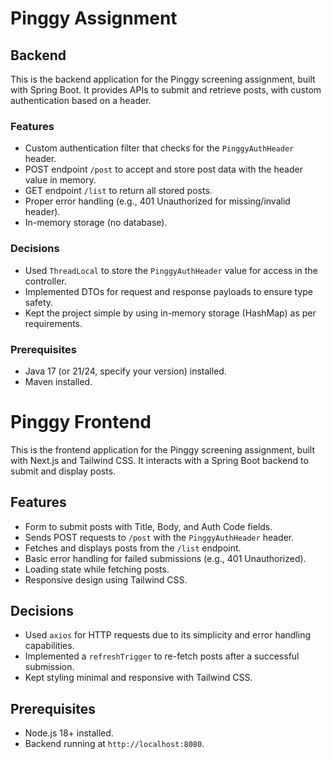 # Pinggy Assignment

## Backend

This is the backend application for the Pinggy screening assignment, built with Spring Boot. It provides APIs to submit and retrieve posts, with custom authentication based on a header.

### Features
- Custom authentication filter that checks for the `PinggyAuthHeader` header.
- POST endpoint `/post` to accept and store post data with the header value in memory.
- GET endpoint `/list` to return all stored posts.
- Proper error handling (e.g., 401 Unauthorized for missing/invalid header).
- In-memory storage (no database).

### Decisions
- Used `ThreadLocal` to store the `PinggyAuthHeader` value for access in the controller.
- Implemented DTOs for request and response payloads to ensure type safety.
- Kept the project simple by using in-memory storage (HashMap) as per requirements.

### Prerequisites
- Java 17 (or 21/24, specify your version) installed.
- Maven installed.


# Pinggy Frontend

This is the frontend application for the Pinggy screening assignment, built with Next.js and Tailwind CSS. It interacts with a Spring Boot backend to submit and display posts.

## Features
- Form to submit posts with Title, Body, and Auth Code fields.
- Sends POST requests to `/post` with the `PinggyAuthHeader` header.
- Fetches and displays posts from the `/list` endpoint.
- Basic error handling for failed submissions (e.g., 401 Unauthorized).
- Loading state while fetching posts.
- Responsive design using Tailwind CSS.

## Decisions
- Used `axios` for HTTP requests due to its simplicity and error handling capabilities.
- Implemented a `refreshTrigger` to re-fetch posts after a successful submission.
- Kept styling minimal and responsive with Tailwind CSS.

## Prerequisites
- Node.js 18+ installed.
- Backend running at `http://localhost:8080`.
